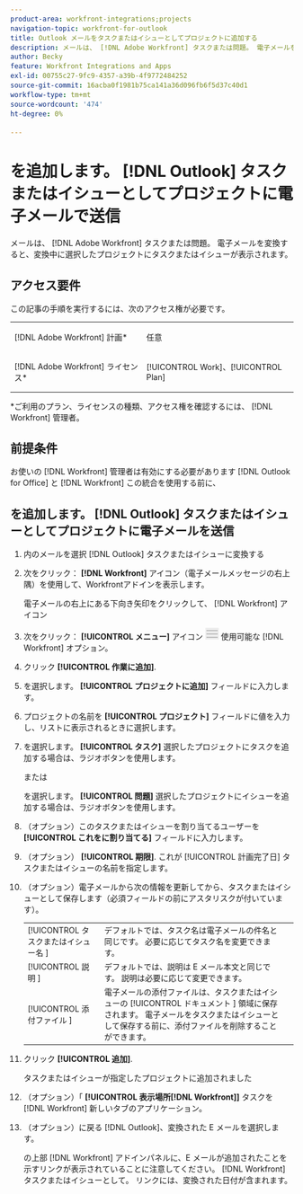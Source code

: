 ```yaml
---
product-area: workfront-integrations;projects
navigation-topic: workfront-for-outlook
title: Outlook メールをタスクまたはイシューとしてプロジェクトに追加する
description: メールは、 [!DNL Adobe Workfront] タスクまたは問題。 電子メールを変換すると、変換中に選択したプロジェクトにタスクまたはイシューが表示されます。
author: Becky
feature: Workfront Integrations and Apps
exl-id: 00755c27-9fc9-4357-a39b-4f9772484252
source-git-commit: 16acba0f1981b75ca141a36d096fb6f5d37c40d1
workflow-type: tm+mt
source-wordcount: '474'
ht-degree: 0%

---
```


# を追加します。 [!DNL Outlook] タスクまたはイシューとしてプロジェクトに電子メールで送信

メールは、 [!DNL Adobe Workfront] タスクまたは問題。 電子メールを変換すると、変換中に選択したプロジェクトにタスクまたはイシューが表示されます。

## アクセス要件

この記事の手順を実行するには、次のアクセス権が必要です。

<table style="table-layout:auto"> 
 <col> 
 <col> 
 <tbody> 
  <tr> 
   <td role="rowheader">[!DNL Adobe Workfront] 計画*</td> 
   <td> <p>任意</p> </td> 
  </tr> 
  <tr> 
   <td role="rowheader">[!DNL Adobe Workfront] ライセンス*</td> 
   <td> <p>[!UICONTROL Work]、[!UICONTROL Plan]</p> </td> 
  </tr> 
 </tbody> 
</table>

&#42;ご利用のプラン、ライセンスの種類、アクセス権を確認するには、 [!DNL Workfront] 管理者。

## 前提条件

お使いの [!DNL Workfront] 管理者は有効にする必要があります [!DNL Outlook for Office] と [!DNL Workfront] この統合を使用する前に、

## を追加します。 [!DNL Outlook] タスクまたはイシューとしてプロジェクトに電子メールを送信

1. 内のメールを選択 [!DNL Outlook] タスクまたはイシューに変換する
1. 次をクリック： **[!DNL Workfront]** アイコン（電子メールメッセージの右上隅）を使用して、Workfrontアドインを表示します。

   電子メールの右上にある下向き矢印をクリックして、 [!DNL Workfront] アイコン

1. 次をクリック： **[!UICONTROL メニュー]** アイコン ![o365_addin_menu_icon.png](assets/o365-addin-menu2-icon.png) 使用可能な [!DNL Workfront] オプション。



1. クリック **[!UICONTROL 作業に追加]**.

1. を選択します。 **[!UICONTROL プロジェクトに追加]** フィールドに入力します。
1. プロジェクトの名前を **[!UICONTROL プロジェクト]** フィールドに値を入力し、リストに表示されるときに選択します。
1. を選択します。 **[!UICONTROL タスク]** 選択したプロジェクトにタスクを追加する場合は、ラジオボタンを使用します。

   または

   を選択します。 **[!UICONTROL 問題]** 選択したプロジェクトにイシューを追加する場合は、ラジオボタンを使用します。

1. （オプション）このタスクまたはイシューを割り当てるユーザーを **[!UICONTROL これをに割り当てる]** フィールドに入力します。
1. （オプション） **[!UICONTROL 期限]**. これが [!UICONTROL 計画完了日] タスクまたはイシューの名前を指定します。
1. （オプション）電子メールから次の情報を更新してから、タスクまたはイシューとして保存します（必須フィールドの前にアスタリスクが付いています）。

   <table style="table-layout:auto">
      <tr>
        <td>[!UICONTROL タスクまたはイシュー名 ]</td>
        <td>デフォルトでは、タスク名は電子メールの件名と同じです。 必要に応じてタスク名を変更できます。</td>
        <td></td>
      </tr>
      <tr>
        <td>[!UICONTROL 説明 ]</td>
        <td>デフォルトでは、説明は E メール本文と同じです。 説明は必要に応じて変更できます。</td>
      </tr>
      <tr>
        <td>[!UICONTROL 添付ファイル ]</td>
        <td>電子メールの添付ファイルは、タスクまたはイシューの [!UICONTROL ドキュメント ] 領域に保存されます。 電子メールをタスクまたはイシューとして保存する前に、添付ファイルを削除することができます。</td>
      </tr>
   </table>

1. クリック **[!UICONTROL 追加]**.

   タスクまたはイシューが指定したプロジェクトに追加されました

1. （オプション）「 **[!UICONTROL 表示場所[!DNL Workfront]]** タスクを [!DNL Workfront] 新しいタブのアプリケーション。

1. （オプション）に戻る [!DNL Outlook]、変換された E メールを選択します。

   の上部 [!DNL Workfront] アドインパネルに、E メールが追加されたことを示すリンクが表示されていることに注意してください。 [!DNL Workfront] タスクまたはイシューとして。 リンクには、変換された日付が含まれます。

